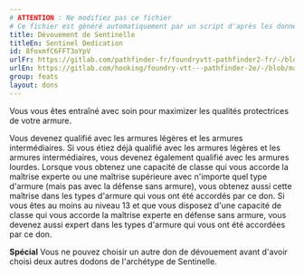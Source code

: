 ```yaml
---
# ATTENTION : Ne modifiez pas ce fichier
# Ce fichier est généré automatiquement par un script d'après les données du module Foundry VTT officiel et de sa traduction
title: Dévouement de Sentinelle
titleEn: Sentinel Dedication
id: 8foxmfC6FFT3oYpV
urlFr: https://gitlab.com/pathfinder-fr/foundryvtt-pathfinder2-fr/-/blob/master/data/feats/8foxmfC6FFT3oYpV.htm
urlEn: https://gitlab.com/hooking/foundry-vtt---pathfinder-2e/-/blob/master/packs/data/feats.db/sentinel-dedication.json
group: feats
layout: dons
---
```

Vous vous êtes entraîné avec soin pour maximizer les qualités protectrices de votre armure.

Vous devenez qualifié avec les armures légères et les armures intermédiaires. Si vous étiez déjà qualifié avec les armures légères et les armures intermédiaires, vous devenez également qualifié avec les armures lourdes. Lorsque vous obtenez une capacité de classe qui vous accorde la maîtrise experte ou une maîtrise supérieure avec n'importe quel type d'armure (mais pas avec la défense sans armure), vous obtenez aussi cette maîtrise dans les types d'armure qui vous ont été accordés par ce don. Si vous êtes au moins au niveau 13 et que vous disposez d'une capacité de classe qui vous accorde la maîtrise experte en défense sans armure, vous devenez aussi expert dans les types d'armure qui vous ont été accordées par ce don.

**Spécial** Vous ne pouvez choisir un autre don de dévouement avant d'avoir choisi deux autres dodons de l'archétype de Sentinelle.


